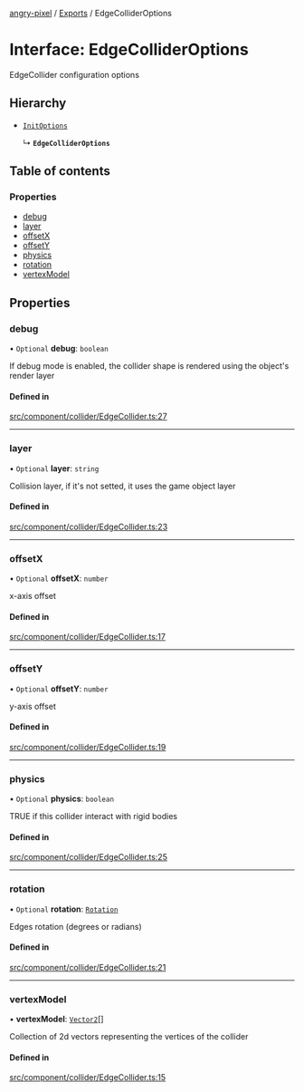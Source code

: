 [angry-pixel](../README.md) / [Exports](../modules.md) / EdgeColliderOptions

# Interface: EdgeColliderOptions

EdgeCollider configuration options

## Hierarchy

- [`InitOptions`](InitOptions.md)

  ↳ **`EdgeColliderOptions`**

## Table of contents

### Properties

- [debug](EdgeColliderOptions.md#debug)
- [layer](EdgeColliderOptions.md#layer)
- [offsetX](EdgeColliderOptions.md#offsetx)
- [offsetY](EdgeColliderOptions.md#offsety)
- [physics](EdgeColliderOptions.md#physics)
- [rotation](EdgeColliderOptions.md#rotation)
- [vertexModel](EdgeColliderOptions.md#vertexmodel)

## Properties

### debug

• `Optional` **debug**: `boolean`

If debug mode is enabled, the collider shape is rendered using the object's render layer

#### Defined in

[src/component/collider/EdgeCollider.ts:27](https://github.com/angry-pixel-studio/angry-pixel-engine/blob/88e4d4a/src/component/collider/EdgeCollider.ts#L27)

___

### layer

• `Optional` **layer**: `string`

Collision layer, if it's not setted, it uses the game object layer

#### Defined in

[src/component/collider/EdgeCollider.ts:23](https://github.com/angry-pixel-studio/angry-pixel-engine/blob/88e4d4a/src/component/collider/EdgeCollider.ts#L23)

___

### offsetX

• `Optional` **offsetX**: `number`

x-axis offset

#### Defined in

[src/component/collider/EdgeCollider.ts:17](https://github.com/angry-pixel-studio/angry-pixel-engine/blob/88e4d4a/src/component/collider/EdgeCollider.ts#L17)

___

### offsetY

• `Optional` **offsetY**: `number`

y-axis offset

#### Defined in

[src/component/collider/EdgeCollider.ts:19](https://github.com/angry-pixel-studio/angry-pixel-engine/blob/88e4d4a/src/component/collider/EdgeCollider.ts#L19)

___

### physics

• `Optional` **physics**: `boolean`

TRUE if this collider interact with rigid bodies

#### Defined in

[src/component/collider/EdgeCollider.ts:25](https://github.com/angry-pixel-studio/angry-pixel-engine/blob/88e4d4a/src/component/collider/EdgeCollider.ts#L25)

___

### rotation

• `Optional` **rotation**: [`Rotation`](../classes/Rotation.md)

Edges rotation (degrees or radians)

#### Defined in

[src/component/collider/EdgeCollider.ts:21](https://github.com/angry-pixel-studio/angry-pixel-engine/blob/88e4d4a/src/component/collider/EdgeCollider.ts#L21)

___

### vertexModel

• **vertexModel**: [`Vector2`](../classes/Vector2.md)[]

Collection of 2d vectors representing the vertices of the collider

#### Defined in

[src/component/collider/EdgeCollider.ts:15](https://github.com/angry-pixel-studio/angry-pixel-engine/blob/88e4d4a/src/component/collider/EdgeCollider.ts#L15)
